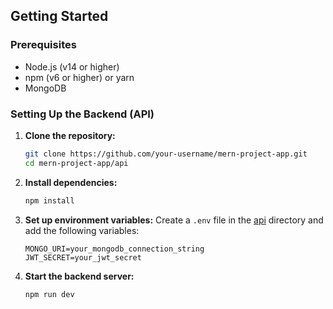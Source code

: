 ## Getting Started

### Prerequisites

- Node.js (v14 or higher)
- npm (v6 or higher) or yarn
- MongoDB

### Setting Up the Backend (API)

1. **Clone the repository:**
    ```sh
    git clone https://github.com/your-username/mern-project-app.git
    cd mern-project-app/api
    ```

2. **Install dependencies:**
    ```sh
    npm install
    ```

3. **Set up environment variables:**
    Create a `.env` file in the [api](http://_vscodecontentref_/0) directory and add the following variables:
    ```env
    MONGO_URI=your_mongodb_connection_string
    JWT_SECRET=your_jwt_secret
    ```

4. **Start the backend server:**
    ```sh
    npm run dev
    ```
